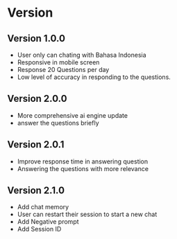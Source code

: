 # Version

## Version 1.0.0 
- User only can chating with Bahasa Indonesia
- Responsive in mobile screen
- Response 20 Questions per day
- Low level of accuracy in responding to the questions.


## Version 2.0.0
- More comprehensive ai engine update
- answer the questions briefly

## Version 2.0.1
- Improve response time in answering question
- Answering the questions with more relevance

## Version 2.1.0
- Add chat memory
- User can restart their session to start a new chat
- Add Negative prompt 
- Add Session ID
